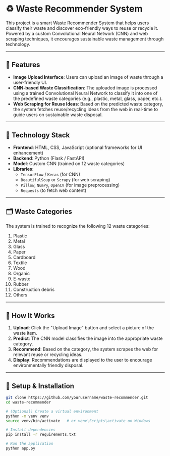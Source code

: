 # ♻️ Waste Recommender System

This project is a smart Waste Recommender System that helps users classify their waste and discover eco-friendly ways to reuse or recycle it. Powered by a custom Convolutional Neural Network (CNN) and web scraping techniques, it encourages sustainable waste management through technology.

---

## 🚀 Features

- **Image Upload Interface**: Users can upload an image of waste through a user-friendly UI.
- **CNN-based Waste Classification**: The uploaded image is processed using a trained Convolutional Neural Network to classify it into one of the predefined waste categories (e.g., plastic, metal, glass, paper, etc.).
- **Web Scraping for Reuse Ideas**: Based on the predicted waste category, the system fetches reuse/recycling ideas from the web in real-time to guide users on sustainable waste disposal.

---

## 🧠 Technology Stack

- **Frontend**: HTML, CSS, JavaScript (optional frameworks for UI enhancement)
- **Backend**: Python (Flask / FastAPI)
- **Model**: Custom CNN (trained on 12 waste categories)
- **Libraries**:
  - `TensorFlow` / `Keras` (for CNN)
  - `BeautifulSoup` or `Scrapy` (for web scraping)
  - `Pillow`, `NumPy`, `OpenCV` (for image preprocessing)
  - `Requests` (to fetch web content)

---

## 🗂️ Waste Categories

The system is trained to recognize the following 12 waste categories:

1. Plastic
2. Metal
3. Glass
4. Paper
5. Cardboard
6. Textile
7. Wood
8. Organic
9. E-waste
10. Rubber
11. Construction debris
12. Others

---

## 📸 How It Works

1. **Upload**: Click the "Upload Image" button and select a picture of the waste item.
2. **Predict**: The CNN model classifies the image into the appropriate waste category.
3. **Recommend**: Based on the category, the system scrapes the web for relevant reuse or recycling ideas.
4. **Display**: Recommendations are displayed to the user to encourage environmentally friendly disposal.

---

## 🧪 Setup & Installation

```bash
git clone https://github.com/yourusername/waste-recommender.git
cd waste-recommender

# (Optional) Create a virtual environment
python -m venv venv
source venv/bin/activate   # or venv\Scripts\activate on Windows

# Install dependencies
pip install -r requirements.txt

# Run the application
python app.py
